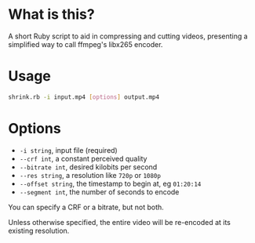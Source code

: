 # What is this?

A short Ruby script to aid in compressing and cutting videos, presenting a
simplified way to call ffmpeg's libx265 encoder.

# Usage

```bash
shrink.rb -i input.mp4 [options] output.mp4
```

# Options

- `-i string`, input file (required)
- `--crf int`, a constant perceived quality
- `--bitrate int`, desired kilobits per second
- `--res string`, a resolution like `720p` or `1080p`
- `--offset string`, the timestamp to begin at, eg `01:20:14`
- `--segment int`, the number of seconds to encode

You can specify a CRF or a bitrate, but not both.

Unless otherwise specified, the entire video will be re-encoded at its existing
resolution.

